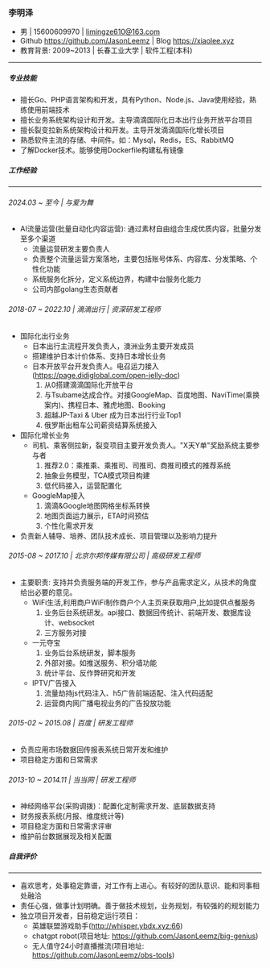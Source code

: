 ### 李明泽

- 男 | 15600609970 | limingze610@163.com
- Github https://github.com/JasonLeemz | Blog https://xiaolee.xyz
- 教育背景: 2009~2013 | 长春工业大学 | 软件工程(本科)
------

##### 专业技能

- 擅长Go、PHP语言架构和开发，具有Python、Node.js、Java使用经验，熟练使用前端技术
- 擅⻓业务系统架构设计和开发。主导滴滴国际化日本出行业务开放平台项目
- 擅⻓裂变拉新系统架构设计和开发。主导开发滴滴国际化增⻓项目
- 熟悉软件主流的存储、中间件。如：Mysql，Redis，ES、RabbitMQ
- 了解Docker技术。能够使用Dockerfile构建私有镜像

##### 工作经验
------

###### 2024.03 ~ 至今 | 与爱为舞
- AI流量运营(批量自动化内容运营): 通过素材自由组合生成优质内容，批量分发至多个渠道
  - 流量运营研发主要负责人
  - 负责整个流量运营方案落地，主要包括账号体系、内容库、分发策略、个性化功能
  - 系统服务化拆分，定义系统边界，构建中台服务化能力
  - 公司内部golang生态贡献者

###### 2018-07 ~ 2022.10 | 滴滴出行 | 资深研发工程师

- 国际化出行业务
  - 日本出行主流程开发负责人，澳洲业务主要开发成员
  - 搭建维护日本计价体系、支持日本增长业务
  - 日本开放平台开发负责人。电召运力接入(https://page.didiglobal.com/open-jelly-doc)
    1. 从0搭建滴滴国际化开放平台
    2. 与Tsubame达成合作。对接GoogleMap、百度地图、NaviTime(乘换案内)、携程日本、雅虎地图、Booking
    3. 超越JP-Taxi & Uber 成为日本出行行业Top1
    4. 俄罗斯出租车公司薪资结算系统接入
- 国际化增长业务
  - 司机、乘客侧拉新，裂变项目主要开发负责人。"X天Y单"奖励系统主要参与者
    1. 推荐2.0：乘推乘、乘推司、司推司、商推司模式的推荐系统
    2. 抽象业务模型，TCA模式项目构建
    3. 低代码接入，运营配置化
  - GoogleMap接入
    1. 滴滴&Google地图网格坐标系转换
    2. 地图页面运力展示，ETA时间预估
    3. 个性化需求开发
- 负责新人辅导、培养、团队技术成长、项目管理以及影响力提升

###### 2015-08 ~ 2017.10 | 北京尔邦传媒有限公司 | 高级研发工程师
- 主要职责: 支持并负责服务端的开发工作，参与产品需求定义，从技术的角度给出必要的意见。
  - WiFi生活,利用商户WiFi制作商户个人主页来获取用户,比如提供点餐服务
    1. 业务后台系统研发。api接口、数据回传统计、前端开发、数据库设计、websocket
    3. 三方服务对接
  - 一元夺宝
    1. 业务后台系统研发，脚本服务
    2. 外部对接。如推送服务、积分墙功能
    3. 统计平台、反作弊研究和开发
  - IPTV广告接入
    1. 流量劫持js代码注入、h5广告前端适配、注入代码适配
    3. 运营商内网广播电视业务的广告投放功能

###### 2015-02 ~ 2015.08 | 百度 | 研发工程师
- 负责应用市场数据回传报表系统日常开发和维护
- 项目稳定方面和日常需求

###### 2013-10 ~ 2014.11 | 当当网 | 研发工程师
- 神经网络平台(采购调拨)：配置化定制需求开发、底层数据支持
- 财务报表系统(月报、维度统计等)
- 项目稳定方面和日常需求评审
- 维护前台数据展现及相关配置

##### 自我评价
------

- 喜欢思考，处事稳定靠谱，对工作有上进心。有较好的团队意识、能和同事相处融洽
- 责任心强，做事计划明确。善于做技术规划，业务规划，有较强的的规划能力
- 独立项目开发者，目前稳定运行项目：
  - 英雄联盟游戏助手(http://whisper.ybdx.xyz:66)
  - chatgpt robot(项目地址: https://github.com/JasonLeemz/big-genius)
  - 无人值守24小时直播推流(项目地址: https://github.com/JasonLeemz/obs-tools)
